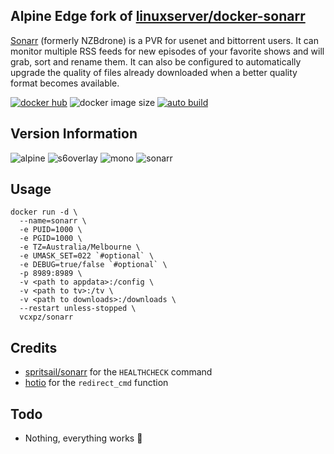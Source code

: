 ## Alpine Edge fork of [linuxserver/docker-sonarr](https://github.com/linuxserver/docker-sonarr/)
[Sonarr](https://sonarr.tv/) (formerly NZBdrone) is a PVR for usenet and bittorrent users. It can monitor multiple RSS feeds for new episodes of your favorite shows and will grab, sort and rename them. It can also be configured to automatically upgrade the quality of files already downloaded when a better quality format becomes available.

[![docker hub](https://img.shields.io/badge/docker_hub-link-blue?style=for-the-badge&logo=docker)](https://hub.docker.com/repository/docker/vcxpz/sonarr) ![docker image size](https://img.shields.io/docker/image-size/vcxpz/sonarr?style=for-the-badge&logo=docker) [![auto build](https://img.shields.io/badge/auto_build-daily-blue?style=for-the-badge&logo=docker?color=d1aa67)](https://github.com/hydazz/docker-sonarr/actions?query=workflow%3A%22Cron+Update+CI%22)

## Version Information
![alpine](https://img.shields.io/badge/alpine-edge-0D597F?style=for-the-badge&logo=alpine-linux) ![s6overlay](https://img.shields.io/badge/s6_overlay-2.1.0.2-blue?style=for-the-badge) ![mono](https://img.shields.io/badge/mono-6.12.0.107-blue?style=for-the-badge) ![sonarr](https://img.shields.io/badge/sonarr-3.0.4.1042-blue?style=for-the-badge)

## Usage
```
docker run -d \
  --name=sonarr \
  -e PUID=1000 \
  -e PGID=1000 \
  -e TZ=Australia/Melbourne \
  -e UMASK_SET=022 `#optional` \
  -e DEBUG=true/false `#optional` \
  -p 8989:8989 \
  -v <path to appdata>:/config \
  -v <path to tv>:/tv \
  -v <path to downloads>:/downloads \
  --restart unless-stopped \
  vcxpz/sonarr
```

## Credits
* [spritsail/sonarr](https://github.com/spritsail/sonarr) for the `HEALTHCHECK` command
* [hotio](https://github.com/hotio) for the `redirect_cmd` function

## Todo
* Nothing, everything works 🙂
